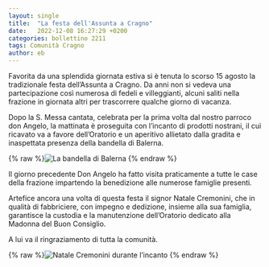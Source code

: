 ```yaml
---
layout: single
title:  "La festa dell'Assunta a Cragno"
date:   2022-12-08 16:27:29 +0200
categories: bollettino 2211
tags: Comunità Cragno
author: eb
---
```


Favorita da una splendida giornata estiva si è tenuta lo scorso 15 agosto la tradizionale festa dell’Assunta a Cragno. Da anni non si vedeva una partecipazione così numerosa di fedeli e villeggianti, alcuni saliti nella frazione in giornata altri per trascorrere qualche giorno di vacanza.

Dopo la S. Messa cantata, celebrata per la prima volta dal nostro parroco don Angelo, la mattinata è proseguita con l’incanto di prodotti nostrani, il cui ricavato va a favore dell’Oratorio e un aperitivo allietato dalla gradita e inaspettata presenza della bandella di Balerna.


{% raw %}<img class="full"
 src="/assets/images/bollettino2211/bandella.jpg" 
 alt="La bandella di Balerna">
{% endraw %}


Il giorno precedente Don Angelo ha fatto visita praticamente a tutte le case della frazione impartendo la benedizione alle numerose famiglie presenti.


Artefice ancora una volta di questa festa il signor Natale Cremonini, che in qualità di fabbriciere, con impegno e dedizione, insieme alla sua famiglia, garantisce la custodia e la manutenzione dell’Oratorio dedicato alla Madonna del Buon Consiglio. 

A lui va il ringraziamento di tutta la comunità.

{% raw %}<img class="full"
 src="/assets/images/bollettino2211/natale.jpg" 
 alt="Natale Cremonini durante l’incanto">
{% endraw %}







